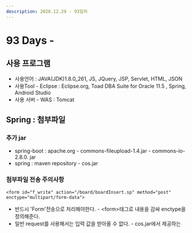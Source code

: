 ```yaml
---
description: 2020.12.29 - 93일차
---
```


# 93 Days -

## 사용 프로그램

* 사용언어 : JAVA\(JDK\)1.8.0\_261, JS, JQuery, JSP, Servlet, HTML, JSON
* 사용Tool  - Eclipse : Eclipse.org, Toad DBA Suite for Oracle 11.5 , Spring, Android Studio
* 사용 서버 - WAS : Tomcat

## Spring : 첨부파일

### 추가 jar

* spring-boot : apache.org - commons-fileupload-1.4.jar - commons-io-2.8.0. jar
* spring : maven repository - cos.jar

### 첨부파일 전송 주의사항

```markup
<form id="f_write" action="/board/boardInsert.sp" method="post" enctype="multipart/form-data">
```

* 반드시 'Form'전송으로 처리해야한다. - &lt;form&gt;태그로 내용을 감싸 enctype을 정의해준다.
* 일반 request를 사용해서는 입력 값을 받아올 수 없다. - cos.jar에서 제공하는  

